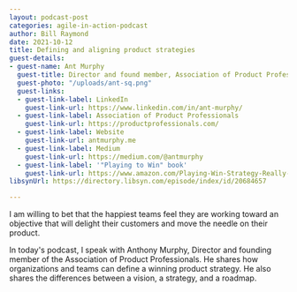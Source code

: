 ```yaml
---
layout: podcast-post
categories: agile-in-action-podcast
author: Bill Raymond
date: 2021-10-12
title: Defining and aligning product strategies
guest-details:
- guest-name: Ant Murphy
  guest-title: Director and found member, Association of Product Professionals
  guest-photo: "/uploads/ant-sq.png"
  guest-links:
  - guest-link-label: LinkedIn
    guest-link-url: https://www.linkedin.com/in/ant-murphy/
  - guest-link-label: Association of Product Professionals
    guest-link-url: https://productprofessionals.com/
  - guest-link-label: Website
    guest-link-url: antmurphy.me
  - guest-link-label: Medium
    guest-link-url: https://medium.com/@antmurphy
  - guest-link-label: '"Playing to Win" book'
    guest-link-url: https://www.amazon.com/Playing-Win-Strategy-Really-Works/dp/142218739X/ref=sr_1_1?dchild=1&keywords=playing+to+win&qid=1634011393&sr=8-1
libsynUrl: https://directory.libsyn.com/episode/index/id/20684657

---
```

I am willing to bet that the happiest teams feel they are working toward an objective that will delight their customers and move the needle on their product.

In today's podcast, I speak with Anthony Murphy, Director and founding member of the Association of Product Professionals. He shares how organizations and teams can define a winning product strategy. He also shares the differences between a vision, a strategy, and a roadmap.